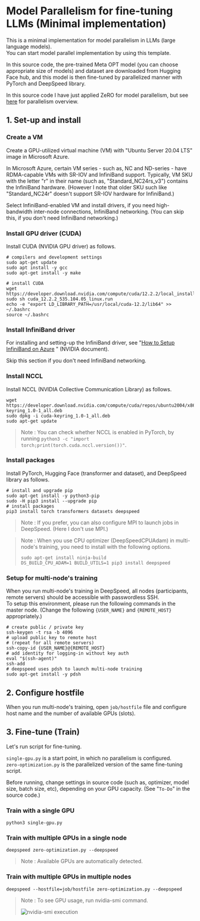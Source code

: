# Model Parallelism for fine-tuning LLMs (Minimal implementation)

This is a minimal implementation for model parallelism in LLMs (large language models).<br>
You can start model parallel implementation by using this template.

In this source code, the pre-trained Meta OPT model (you can choose appropriate size of models) and dataset are downloaded from Hugging Face hub, and this model is then fine-tuned by parallelized manner with PyTorch and DeepSpeed library.

In this source code I have just applied ZeRO for model parallelism, but see [here]( https://tsmatz.wordpress.com/2023/09/21/model-parallelism/) for parallelism overview.

## 1. Set-up and install

### Create a VM

Create a GPU-utilized virtual machine (VM) with "Ubuntu Server 20.04 LTS" image in Microsoft Azure.

In Microsoft Azure, certain VM series - such as, NC and ND-series - have RDMA-capable VMs with SR-IOV and InfiniBand support. Typically, VM SKU with the letter "r" in their name (such as, "Standard_NC24rs_v3") contains the InfiniBand hardware. (However I note that older SKU such like "Standard_NC24r" doesn't support SR-IOV hardware for InfiniBand.)

Select InfiniBand-enabled VM and install drivers, if you need  high-bandwidth inter-node connections, InfiniBand networking. (You can skip this, if you don't need InfiniBand networking.)

### Install GPU driver (CUDA)

Install CUDA (NVIDIA GPU driver) as follows.

```
# compilers and development settings
sudo apt-get update
sudo apt install -y gcc
sudo apt-get install -y make

# install CUDA
wget https://developer.download.nvidia.com/compute/cuda/12.2.2/local_installers/cuda_12.2.2_535.104.05_linux.run
sudo sh cuda_12.2.2_535.104.05_linux.run
echo -e "export LD_LIBRARY_PATH=/usr/local/cuda-12.2/lib64" >> ~/.bashrc
source ~/.bashrc
```

### Install InfiniBand driver

For installing and setting-up the InfiniBand driver, see "[How to Setup InfiniBand on Azure](https://docs.rapids.ai/deployment/stable/guides/azure/infiniband/)
" (NVIDIA document).

Skip this section if you don't need InfiniBand networking.

### Install NCCL

Install NCCL (NVIDIA Collective Communication Library) as follows.

```
wget https://developer.download.nvidia.com/compute/cuda/repos/ubuntu2004/x86_64/cuda-keyring_1.0-1_all.deb
sudo dpkg -i cuda-keyring_1.0-1_all.deb
sudo apt-get update
```

> Note : You can check whether NCCL is enabled in PyTorch, by running ```python3 -c "import torch;print(torch.cuda.nccl.version())"```.

### Install packages

Install PyTorch, Hugging Face (transformer and dataset), and DeepSpeed library as follows.

```
# install and upgrade pip
sudo apt-get install -y python3-pip
sudo -H pip3 install --upgrade pip
# install packages
pip3 install torch transformers datasets deepspeed
```

> Note : If you prefer, you can also configure MPI to launch jobs in DeepSpeed. (Here I don't use MPI.)


<blockquote>
Note : When you use CPU optimizer (DeepSpeedCPUAdam) in multi-node's training, you need to install with the following options.

```
sudo apt-get install ninja-build
DS_BUILD_CPU_ADAM=1 BUILD_UTILS=1 pip3 install deepspeed
```
</blockquote>

### Setup for multi-node's training

When you run multi-node's training in DeepSpeed, all nodes (participants, remote servers) should be accessible with passwordless SSH.<br>
To setup this environment, please run the following commands in the master node. (Change the following ```{USER_NAME}``` and ```{REMOTE_HOST}``` appropriately.)

```
# create public / private key
ssh-keygen -t rsa -b 4096
# upload public key to remote host
# (repeat for all remote servers)
ssh-copy-id {USER_NAME}@{REMOTE_HOST}
# add identity for logging-in without key auth
eval "$(ssh-agent)"
ssh-add
# deepspeed uses pdsh to launch multi-node training
sudo apt-get install -y pdsh
```

## 2. Configure hostfile

When you run multi-node's training, open ```job/hostfile``` file and configure host name and the number of available GPUs (slots).

## 3. Fine-tune (Train)

Let's run script for fine-tuning.

```single-gpu.py``` is a start point, in which no parallelism is configured.<br>
```zero-optimization.py``` is the parallelized version of the same fine-tuning script.

Before running, change settings in source code (such as, optimizer, model size, batch size, etc), depending on your GPU capacity. (See "```To-Do```" in the source code.)

### Train with a single GPU

```
python3 single-gpu.py
```

### Train with multiple GPUs in a single node

```
deepspeed zero-optimization.py --deepspeed
```

> Note : Available GPUs are automatically detected.

### Train with multiple GPUs in multiple nodes

```
deepspeed --hostfile=job/hostfile zero-optimization.py --deepspeed
```

<blockquote>
Note : To see GPU usage, run nvidia-smi command.

![nvidia-smi execution](https://tsmatz.files.wordpress.com/2023/09/20230925_gpu_usage.jpg)
</blockquote>
